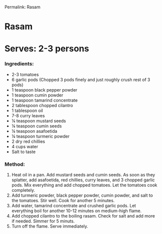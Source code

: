 Permalink: Rasam

# Rasam
# Serves: 2-3 persons

### Ingredients:
* 2-3 tomatoes
* 6 garlic pods (Chopped 3 pods finely and just roughly crush rest of 3 pods) 
* 1 teaspoon black pepper powder
* 1 teaspoon cumin powder
* 1 teaspoon tamarind concentrate
* 2 tablespoon chopped cilantro
* 1 tablespoon oil
* 7-8 curry leaves
* ¼ teaspoon mustard seeds
* ¼ teaspoon cumin seeds
* ¼ teaspoon asafoetida
* ¼ teaspoon turmeric powder
* 2 dry red chillies
* 4 cups water
* Salt to taste

### Method:
1. Heat oil in a pan. Add mustard seeds and cumin seeds. As soon as they splatter, add asafoetida, red chillies, curry leaves, and 3 chopped garlic pods. Mix everything and add chopped tomatoes. Let the tomatoes cook completely. 
2. Add turmeric powder, black pepper powder, cumin powder, and salt to the tomatoes. Stir well. Cook for another 5 minutes. 
3. Add water, tamarind concentrate and crushed garlic pods. Let everything boil for another 10-12 minutes on medium-high flame. 
4. Add chopped cilantro to the boiling rasam. Check for salt and add more if needed. Simmer for 5 minuts. 
5. Turn off the flame. Serve immediately. 